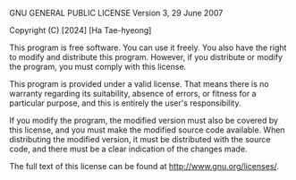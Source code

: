 GNU GENERAL PUBLIC LICENSE
Version 3, 29 June 2007

Copyright (C) [2024] [Ha Tae-hyeong]

This program is free software. You can use it freely. You also have the right to modify and distribute this program. However, if you distribute or modify the program, you must comply with this license.

This program is provided under a valid license. That means there is no warranty regarding its suitability, absence of errors, or fitness for a particular purpose, and this is entirely the user's responsibility.

If you modify the program, the modified version must also be covered by this license, and you must make the modified source code available. When distributing the modified version, it must be distributed with the source code, and there must be a clear indication of the changes made.

The full text of this license can be found at http://www.gnu.org/licenses/.

